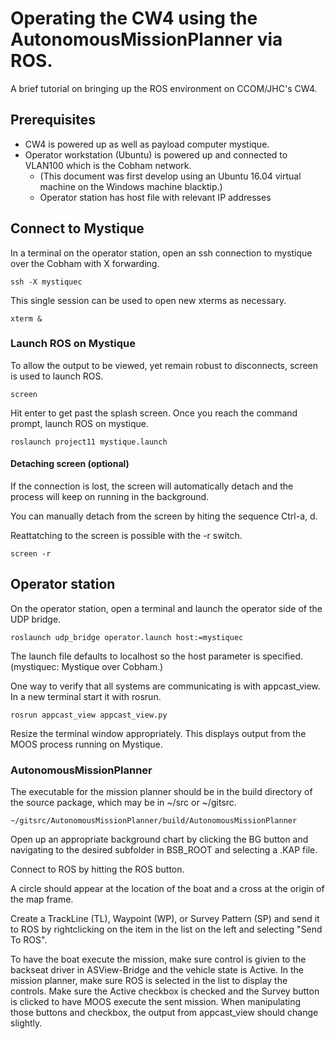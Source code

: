 # Operating the CW4 using the AutonomousMissionPlanner via ROS.

A brief tutorial on bringing up the ROS environment on CCOM/JHC's CW4.

## Prerequisites

  * CW4 is powered up as well as payload computer mystique.
  * Operator workstation (Ubuntu) is powered up and connected to VLAN100 which is the Cobham network.
    * (This document was first develop using an Ubuntu 16.04 virtual machine on the Windows machine blacktip.)
    * Operator station has host file with relevant IP addresses

## Connect to Mystique

In a terminal on the operator station, open an ssh connection to mystique over the Cobham with X forwarding.

    ssh -X mystiquec
  
This single session can be used to open new xterms as necessary.

    xterm &

### Launch ROS on Mystique

To allow the output to be viewed, yet remain robust to disconnects, screen is used to launch ROS.

    screen
    
Hit enter to get past the splash screen. Once you reach the command prompt, launch ROS on mystique.
    
    roslaunch project11 mystique.launch

#### Detaching screen (optional)

If the connection is lost, the screen will automatically detach and the process will keep on running in the background.

You can manually detach from the screen by hiting the sequence Ctrl-a, d.

Reattatching to the screen is possible with the -r switch.

    screen -r

## Operator station

On the operator station, open a terminal and launch the operator side of the UDP bridge.

    roslaunch udp_bridge operator.launch host:=mystiquec
    
The launch file defaults to localhost so the host parameter is specified. (mystiquec: Mystique over Cobham.)

One way to verify that all systems are communicating is with appcast_view. In a new terminal start it with rosrun.

    rosrun appcast_view appcast_view.py
    
Resize the terminal window appropriately. This displays output from the MOOS process running on Mystique.

### AutonomousMissionPlanner

The executable for the mission planner should be in the build directory of the source package, which may be in ~/src or ~/gitsrc.

    ~/gitsrc/AutonomousMissionPlanner/build/AutonomousMissionPlanner
    
Open up an appropriate background chart by clicking the BG button and navigating to the desired subfolder in BSB_ROOT and selecting a .KAP file.

Connect to ROS by hitting the ROS button.

A circle should appear at the location of the boat and a cross at the origin of the map frame.

Create a TrackLine (TL), Waypoint (WP), or Survey Pattern (SP) and send it to ROS by rightclicking on the item in the list on the left and selecting "Send To ROS".

To have the boat execute the mission, make sure control is givien to the backseat driver in ASView-Bridge and the vehicle state is Active. In the mission planner, make sure ROS is selected in the list to display the controls. Make sure the Active checkbox is checked and the Survey button is clicked to have MOOS execute the sent mission. When manipulating those buttons and checkbox, the output from appcast_view should change slightly. 
    
    
    
